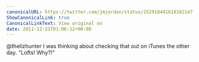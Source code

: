 ```yaml
---
canonicalURL: https://twitter.com/jmjordan/status/152918441618182147
ShowCanonicalLink: true
CanonicalLinkText: View original on
date: 2011-12-31T01:06:12+00:00
---
```

@thelizhunter I was thinking about checking that out on iTunes the other day. "Lofts! Why?!"